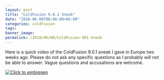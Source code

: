 ```yaml
---
layout: post
title: "ColdFusion 9.0.1 Sneak"
date: "2010-06-08T08:06:00+06:00"
categories: coldfusion 
tags: 
banner_image: 
permalink: /2010/06/08/ColdFusion-901-Sneak
---
```


Here is a quick video of the ColdFusion 9.0.1 sneak I gave in Europe two weeks ago. Please do not ask any specific questions as I probably will not be able to answer. Vague questions and accusations are welcome.
<p/>
<!--more-->
<a href="http://www.raymondcamden.com/images/s3demo.swf"><img src="https://static.raymondcamden.com/images/cfjedi/Screen shot 2010-06-08 at 6.55.38 AM.png" title="Click to embiggen" border="0" /></a>